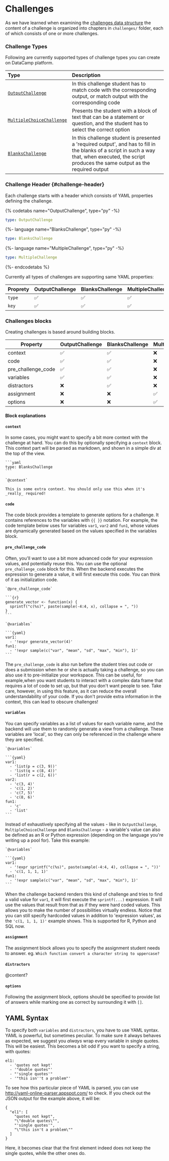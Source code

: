 # Challenges

As we have learned when examining the [challenges data structure](../repo-structure.md) the content of a challenge is organized into chapters in `challenges/` folder, each of which consists of one or more challenges.

### Challenge Types

Following are currently supported types of challenge types you can create on DataCamp platform.

| Type                          | Description                                                                |
|:------------------------------|:---------------------------------------------------------------------------|
| [`OutputChallenge`](./output-challenge.md) | In this challenge student has to match code with the corresponding output, or match output with the corresponding code|
| [`MultipleChoiceChallenge`](./multiple-choice-challenge)  | Presents the student with a block of text that can be a statement or question, and the student has to select the correct option |
| [`BlanksChallenge`](./blanks-challenge.md) | In this challenge student is presented a 'required output', and has to fill in the blanks of a script in such a way that, when executed, the script produces the same output as the required output    |

### Challenge Header {#challenge-header}

Each challenge starts with a header which consists of YAML properties defining the challenge.  

{% codetabs name="OutputChallenge", type="py" -%}
```yaml
type: OutputChallenge
```
{%- language name="BlanksChallenge", type="py" -%}
```yaml
type: BlanksChallenge
```
{%- language name="MultipleChallenge", type="py" -%}
```yaml
type: MultipleChallenge
```
{%- endcodetabs %}

Currently all types of challenges are supporting same YAML properties:

| Proprety | OutputChallenge    | BlanksChallenge    | MultipleChallenge  |
|----------|--------------------|--------------------|--------------------|
| `type`     | :white_check_mark: | :white_check_mark: | :white_check_mark: |
| `key`      | :white_check_mark: | :white_check_mark: | :white_check_mark: |

### Challenges blocks

Creating challenges is based around building blocks.

| Property           | OutputChallenge    | BlanksChallenge    | MultipleChallenge  |
|--------------------|--------------------|--------------------|--------------------|
| context            | :white_check_mark: | :white_check_mark: | :x:                |
| code               | :white_check_mark: | :white_check_mark: | :x:                |
| pre_challenge_code | :white_check_mark: | :white_check_mark: | :x:                |
| variables          | :white_check_mark: | :white_check_mark: | :x:                |
| distractors        | :x:                | :white_check_mark: | :x:                |
| assignment         | :x:                | :x:                | :white_check_mark: |
| options            | :x:                | :x:                | :white_check_mark: |

#### Block explanations

#### `context`

In some cases, you might want to specify a bit more context with the challenge at hand. You can do this by optionally specifying a `context` block. This context part will be parsed as markdown, and shown in a simple div at the top of the view.

    ```yaml
    type: BlanksChallenge 
    ```

    `@context`

    This is some extra context. You should only use this when it's _really_ required!

#### `code`

The code block provides a template to generate options for a challenge. It contains references to the variables with `{{ }}` notation.
For example, the code template below uses for variables `var1`, `var2` and `fun1`, whose values are dynamically generated based on the values specified in the variables block.

#### `pre_challenge_code`

Often, you'll want to use a bit more advanced code for your expression values, and potentially reuse this. You can use the optional `pre_challenge_code` block for this. When the backend executes the expression to generate a value, it will first execute this code. You can think of it as initialization code.

    `@pre_challenge_code`

    ```{r}
    generate_vector <- function(x) {
      sprintf("c(%s)", paste(sample(-4:4, x), collapse = ", "))
    }
    ```

    `@variables`

    ```{yaml}
    var1:
      - '!expr generate_vector(4)'
    fun1:
      - '!expr sample(c("var", "mean", "sd", "max", "min"), 1)'
    ```

The `pre_challenge_code` is also run before the student tries out code or does a submission when he or she is actually taking a challenge, so you can also use it to pre-initialize your workspace. This can be useful, for example,when you want students to interact with a complex data frame that requires a lot of code to set up, but that you don't want people to see. Take care, however, in using this feature, as it can reduce the overall understandability of your code. If you don't provide extra information in the context, this can lead to obscure challenges!

#### `variables`

You can specify variables as a list of values for each variable name, and the backend will use them to randomly generate a view from a challenge. These variables are 'local', so they can only be referenced in the challenge where they are specified.

    `@variables`

    ```{yaml}
    var1:
      - 'list(p = c(3, 9))'
      - 'list(q = c(8, 4))'
      - 'list(r = c(2, 6))'
    var2:
      - 'c(3, 4)'
      - 'c(1, 2)'
      - 'c(7, 5)'
      - 'c(8, 6)'
    fun1:
      - 'c'
      - 'list'
    ```

Instead of exhaustively specifying all the values - like in `OutputChallenge`, `MultipleChoiceChallenge` and `BlanksChallenge` - a variable's value can also be defined as an R or Python expression (depending on the language you're writing up a pool for). Take this example:

    `@variables`

    ```{yaml}
    var1:
      - '!expr sprintf("c(%s)", paste(sample(-4:4, 4), collapse = ", "))'
      - 'c(1, 1, 1, 1)'
    fun1:
      - '!expr sample(c("var", "mean", "sd", "max", "min"), 1)'
    ```

When the challenge backend renders this kind of challenge and tries to find a valid value for `var1`, it will first execute the `sprintf(...)` expression. It will use the values that result from that as if they were hard coded values. This allows you to make the number of possibilities virtually endless. Notice that you can still specify hardcoded values in addition to 'expression values', as the `'c(1, 1, 1, 1)'` example shows. This is supported for R, Python and SQL now.

#### `assignment`

The assignment block allows you to specify the assignment student needs to answer. eg. `Which function convert a character string to uppercase?`

#### `distractors`

@content?

#### `options`

Following the assignment block, options should be specified to provide list of answers while marking one as correct by surrounding it with `[]`.

## YAML Syntax

To specify both `variables` and `distractors`, you have to use YAML syntax. YAML is powerful, but sometimes peculiar. To make sure it always behaves as expected, we suggest you _always_ wrap every variable in single quotes. This will be easiest. This becomes a bit odd if you want to specify a string, with quotes:

    el1:
      - 'quotes not kept'
      - '"double quotes"'
      - "'single quotes'"
      - '"this isn''t a problem"'

To see how this particular piece of YAML is parsed, you can use http://yaml-online-parser.appspot.com/ to check. If you check out the JSON output for the example above, it will be:

    {
      "el1": [
        "quotes not kept",
        "\"double quotes\"",
        "'single quotes'",
        "\"this isn't a problem\""
      ]
    }

Here, it becomes clear that the first element indeed does not keep the single quotes, while the other ones do.